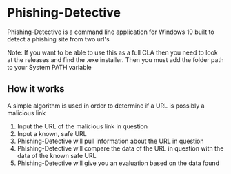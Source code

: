 # Phishing-Detective

Phishing-Detective is a command line application for Windows 10 built to detect a phishing site from two url's

Note: If you want to be able to use this as a full CLA then you need to look at the releases and find the .exe installer. Then you must add the folder path to your System PATH variable

## How it works
A simple algorithm is used in order to determine if a URL is possibly a malicious link
  1. Input the URL of the malicious link in question
  2. Input a known, safe URL
  3. Phishing-Detective will pull information about the URL in question
  4. Phishing-Detective will compare the data of the URL in question with the data of the known safe URL
  5. Phishing-Detective will give you an evaluation based on the data found
